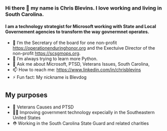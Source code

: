 ### Hi there 👋 my name is Chris Blevins.  I love working and living in South Carolina. 
#### I am a technology strategist for Microsoft working with State and Local Governement agencies to transform the way govnermnet operates.  

- 🔭 I’m the Secretary of the board for one non-profit https://operationenduringhonor.org and the Exectuive Director of the non-profit https://scsgmops.org. 
- 🌱 I’m always trying to learn more Python.  
- 💬 Ask me about Microsoft, PTSD, Veterans Issues, South Carolina, 
- 📫 How to reach me: https://www.linkedin.com/in/chrisblevins
- ⚡ Fun fact: My nickname is Blevdog

## My purposes
- :superhero:  Veterans Causes and PTSD
- :technologist: Improving government technology expecially in the Southeastern United States
- :rescue_worker_helmet: Working in the South Carolina State Guard and related charities
